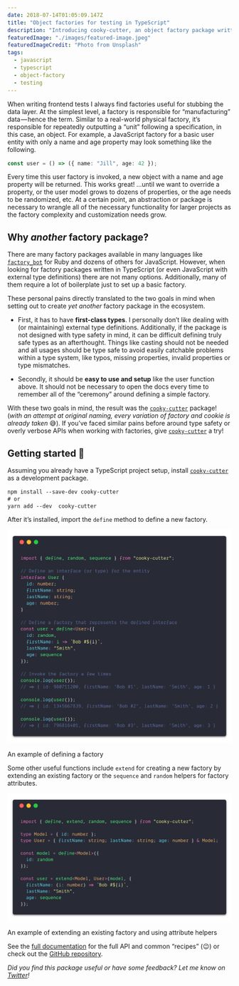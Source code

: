 ```yaml
---
date: 2018-07-14T01:05:09.147Z
title: "Object factories for testing in TypeScript"
description: "Introducing cooky-cutter, an object factory package written to be type-safe with TypeScript."
featuredImage: "./images/featured-image.jpeg"
featuredImageCredit: "Photo from Unsplash"
tags:
  - javascript
  - typescript
  - object-factory
  - testing
---
```


When writing frontend tests I always find factories useful for stubbing the data layer. At the simplest level, a factory is responsible for “manufacturing” data — hence the term. Similar to a real-world physical factory, it’s responsible for repeatedly outputting a “unit” following a specification, in this case, an object. For example, a JavaScript factory for a basic user entity with only a name and age property may look something like the following.

```typescript
const user = () => ({ name: "Jill", age: 42 });
```

Every time this user factory is invoked, a new object with a name and age property will be returned. This works great! …until we want to override a property, or the user model grows to dozens of properties, or the age needs to be randomized, etc. At a certain point, an abstraction or package is necessary to wrangle all of the necessary functionality for larger projects as the factory complexity and customization needs grow.

## Why _another_ factory package?

There are many factory packages available in many languages like [`factory_bot`](https://github.com/thoughtbot/factory_bot) for Ruby and dozens of others for JavaScript. However, when looking for factory packages written in TypeScript (or even JavaScript with external type definitions) there are not many options. Additionally, many of them require a lot of boilerplate just to set up a basic factory.

These personal pains directly translated to the two goals in mind when setting out to create _yet another_ factory package in the ecosystem.

- First, it has to have **first-class types**. I personally don’t like dealing with (or maintaining) external type definitions. Additionally, if the package is not designed with type safety in mind, it can be difficult defining truly safe types as an afterthought. Things like casting should not be needed and all usages should be type safe to avoid easily catchable problems within a type system, like typos, missing properties, invalid properties or type mismatches.

- Secondly, it should be **easy to use and setup** like the user function above. It should not be necessary to open the docs every time to remember all of the “ceremony” around defining a simple factory.

With these two goals in mind, the result was the [`cooky-cutter`](https://www.npmjs.com/package/cooky-cutter) package! (_with an attempt at original naming, every variation of factory and cookie is already taken_ 😅). If you’ve faced similar pains before around type safety or overly verbose APIs when working with factories, give [`cooky-cutter`](https://www.npmjs.com/package/cooky-cutter) a try!

## Getting started 🍪

Assuming you already have a TypeScript project setup, install [`cooky-cutter`](https://www.npmjs.com/package/cooky-cutter) as a development package.

```
npm install --save-dev cooky-cutter
# or
yarn add --dev  cooky-cutter
```

After it’s installed, import the `define` method to define a new factory.

![An example of defining a factory](./images/defining-factory.png)

<span class="image-caption">
An example of defining a factory
</span>

Some other useful functions include `extend` for creating a new factory by extending an existing factory or the `sequence` and `random` helpers for factory attributes.

![An example of extending an existing factory and using attribute helpers](./images/extending-factory.png)

<span class="image-caption">
An example of extending an existing factory and using attribute helpers
</span>

See the [full documentation](https://skovy.github.io/cooky-cutter/) for the full API and common “recipes” (😉) or check out the [GitHub repository](https://github.com/skovy/cooky-cutter).

_Did you find this package useful or have some feedback? Let me know on [Twitter](https://twitter.com/spencerskovy)!_
